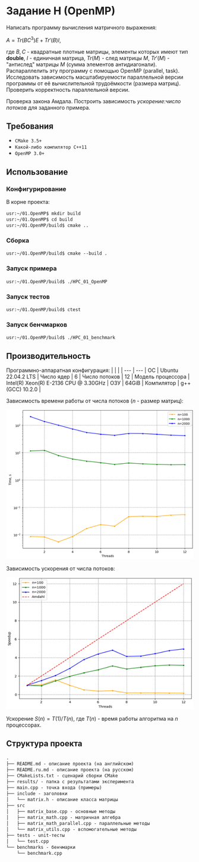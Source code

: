 # Задание H (OpenMP)

Написать программу вычисления матричного выражения:

$A = Tr(BC^3)E+Tr'(B)I$,

где $B,C$ - квадратные плотные матрицы, элементы которых имеют тип **double**, $I$ - единичная матрица, $Tr(M)$ - след матрицы $M$, $Tr'(M)$ - "антислед" матрицы $M$ (сумма элементов антидиагонали). Распараллелить эту программу с помощью OpenMP (parallel, task). Исследовать зависимость масштабируемости параллельной версии программы от её вычислительной трудоёмкости (размера матриц). Проверить корректность параллельной версии.

Проверка закона Амдала. Построить зависимость *ускорение:число потоков* для заданного примера.

## Требования
- `CMake 3.5+`
- `Какой-либо компилятор C++11`
- `OpenMP 3.0+`

## Использование
### Конфигурирование
В корне проекта:
```console
usr:~/01.OpenMP$ mkdir build
usr:~/01.OpenMP$ cd build
usr:~/01.OpenMP/build$ cmake ..
```
### Сборка
```console
usr:~/01.OpenMP/build$ cmake --build .
```
### Запуск примера
```console
usr:~/01.OpenMP/build$ ./HPC_01_OpenMP
```
### Запуск тестов
```console
usr:~/01.OpenMP/build$ ctest
```
### Запуск бенчмарков
```console
usr:~/01.OpenMP/build$ ./HPC_01_benchmark
```

## Производительность

Программно-аппаратная конфигурация:
| | |
| --- | --- |
ОС | Ubuntu 22.04.2 LTS |
Число ядер | 6 |
Число потоков |	12 |
Модель процессора |	Intel(R) Xeon(R) E-2136 CPU @ 3.30GHz |
ОЗУ | 64GiB |
Компилятор | g++ (GCC) 10.2.0 |

Зависимость времени работы от числа потоков (*n* - размер матриц):

![OpenMP_time](results/OpenMP_time.png)

Зависимость ускорения от числа потоков: 

![OpenMP_speedup](results/OpenMP_speedup.png)

Ускорение $S(n)=T(1)/T(n)$, где $T(n)$ - время работы алгоритма на $n$ процессорах.


## Структура проекта
```
.
├── README.md - описание проекта (на английском)
├── README.ru.md - описание проекта (на русском)
├── CMakeLists.txt - сценарий сборки CMake
├── results/ - папка с результатами эксперимента
├── main.cpp - точка входа (примеры)
├── include - заголовки
│   └── matrix.h - описание класса матрицы
├── src
│   ├── matrix_base.cpp - основные методы
│   ├── matrix_math.cpp - матричная алгебра
│   ├── matrix_math_parallel.cpp - параллельные методы
│   └── matrix_utils.cpp - вспомогательные методы
├── tests - unit-тесты
│   └── test.cpp
└── benchmarks - бенчмарки
    └── benchmark.cpp
```
